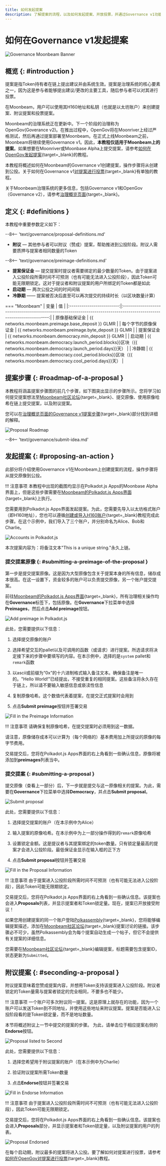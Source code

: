 ```yaml
---
title: 如何发起提案
description: 了解提案的流程，以及如何发起提案、开放投票，并通过Governance v1功能在moonbeam上附议提案。
---
```


# 如何在Governance v1发起提案

![Governance Moonbeam Banner](/images/tokens/governance/proposals/governance-proposal-banner.png)

## 概览 {: #introduction } 

提案是指Token持有者在链上提出建议并由系统生效。提案是治理系统的核心要素之一，因为这是参与者能够提出建议/更改的主要工具，随后参与者可以对其进行投票。

在Moonbeam，用户可以使用其H160地址和私钥（也就是以太坊账户）来创建提案、附议提案和投票提案。

Moonbeam的治理系统正在更新中。下一个阶段的治理称为OpenGov(Goverance v2)。在推出过程中，OpenGov将在Moonriver上经过严格测试，然后再通过提案部署至Moonbeam。在正式上线Moonbeam之前，Moonbeam将继续使用Governance v1。因此，**本教程仅适用于Moonbeam上的提案**。如果想要在Moonriver或Moonbase Alpha上提交提案，请参考[如何在OpenGov发起提案](/tokens/governance/proposals/opengov-proposals){target=_blank}的教程。

本教程将概述如何在Moonbeam的Governance v1创建提案，操作步骤将从创建到公投。关于如何在Governance v1[对提案进行投票](/tokens/governance/voting/voting){target=_blank}有单独的教程。

关于Moonbeam治理系统的更多信息，包括Governance v1和OpenGov（Governance v2），请参考[治理概览页面](/learn/features/governance/){target=_blank}。

## 定义 {: #definitions } 

本教程中重要参数定义如下：

--8<-- 'text/governance/proposal-definitions.md'

 - **附议** — 其他参与者可以附议（赞成）提案，帮助推进到公投阶段。附议人需要质押与提案者相同数量的Token

--8<-- 'text/governance/preimage-definitions.md'

 - **提案保证金** — 提交提案时提议者需要绑定的最少数量的Token。由于提案进入公投阶段所需时间不可预测（也有可能无法进入公投阶段），因此Token可能无限期锁定。这对于提议者和附议提案的用户所绑定的Token都是如此
 - **启动期** — 两次公投之间的时间间隔
 - **冷静期** —— 提案被否决后直至可以再次提交的持续时长（以区块数量计算）

=== "Moonbeam"
    |         变量          |                                                         值                                                          |
    |:-------------------------:|:-----------------------------------------------------------------------------------------------------------------------:|
    |   原像基础保证金   |                                   {{ networks.moonbeam.preimage.base_deposit }} GLMR                                    |
    | 每个字节的原像保证金 |                                   {{ networks.moonbeam.preimage.byte_deposit }} GLMR                                    |
    |     提案保证金      |                                   {{ networks.moonbeam.democracy.min_deposit }} GLMR                                    |
    |       启动期       | {{ networks.moonbeam.democracy.launch_period.blocks}}区块（{{ networks.moonbeam.democracy.launch_period.days}}天） |
    |      冷静期      |   {{ networks.moonbeam.democracy.cool_period.blocks}}区块（{{ networks.moonbeam.democracy.cool_period.days}}天）   |

## 提案步骤 {: #roadmap-of-a-proposal } 

本教程将涵盖提案步骤图的前几个步骤，如下图突出显示的步骤所示。您将学习如何提交提案想法至[Moonbeam社区论坛](https://forum.moonbeam.foundation/){target=_blank}、提交原像、使用原像哈希在链上提交提案，以及附议提案。

您可以在[治理概览页面的Governance v1提案步骤](/learn/features/governance/#roadmap-of-a-proposal){target=_blank}部分找到详细的解释。

![Proposal Roadmap](/images/tokens/governance/proposals/proposal-roadmap.png)

--8<-- 'text/governance/submit-idea.md'

## 发起提案 {: #proposing-an-action }

此部分将介绍使用Governance v1在Moonbeam上创建提案的流程，操作步骤将从提交原像到公投。

!!! 注意事项
    本教程中出现的截图均显示在Polkadot.js Apps的Moonbase Alpha界面上，但是这些步骤需要在[Moonbeam的Polkadot.js Apps界面](https://polkadot.js.org/apps/?rpc=wss://wss.api.moonbeam.network){target=_blank}上执行。

您需要用到Polkadot.js Apps界面发起提案。为此，您需要先导入以太坊格式账户（即H160地址），您也可以遵循[创建或导入H160账户](/tokens/connect/polkadotjs/#creating-or-importing-an-h160-account){target=_blank}教程完成此步骤。在这个示例中，我们导入了三个账户，并分别命名为Alice、Bob和Charlie。

![Accounts in Polkadot.js](/images/tokens/governance/proposals/proposals-3.png)

本次提案内容为：将备注文本"This is a unique string."永久上链。

### 提交提案原像 {: #submitting-a-preimage-of-the-proposal } 

第一步是提交提案原像。这是因为大型原像包含关于提案本身的所有信息，储存成本很高。在这一设置下，资金较多的账户可以负责提交原像，另一个账户提交提案。

前往[Moonbeam的Polkadot.js Apps界面](https://polkadot.js.org/apps/?rpc=wss://wss.api.moonbeam.network){target=_blank}，所有治理相关操作均在**Governance**标签下，包括原像。在**Governance**下拉菜单中选择**Preimages**，然后点击**Add preimage**按钮。

![Add preimage in Polkadot.js](/images/tokens/governance/proposals/proposals-4.png)

此处，您需要提供以下信息：

 1. 选择提交原像的账户

 2. 选择希望交互的pallet以及可调用的函数（或请求）进行提案。所选请求将决定接下来的步骤中要填写的内容。在本示例中，选择的是`system` pallet和`remark`函数

 3. 以ascii或前缀为“0x”的十六进制格式输入备注文本。确保备注是唯一的。"Hello World!"已经提出，不接受重复的相同提案。这些备注将永久存在于链上，所以请不要输入敏感信息或亵渎性信息

 4. 复制原像哈希。这个数值代表着提案，在提交正式提案时会用到

 5. 点击**Submit preimage**按钮并签署交易

![Fill in the Preimage Information](/images/tokens/governance/proposals/proposals-5.png)

!!! 注意事项
    请确保复制原像哈希，在提交提案时必须用到这一数据。

请注意，原像储存成本可以计算为（每个网络的）基本费用加上所提议的原像的每字节费用。

交易提交后，您将在Polkadot.js Apps界面的右上角看到一些确认信息，原像将被添加到**preimages**列表当中。

### 提交提案 {: #submitting-a-proposal } 

提交原像（查看上一部分）后，下一步就是提交与这一原像相关的提案。为此，需要在**Governance**下拉菜单中选择**Democracy**，并点击**Submit proposal**。

![Submit proposal](/images/tokens/governance/proposals/proposals-6.png)

此处，您需要提供以下信息：

 1. 选择提交提案的账户（在本示例中为Alice）

 2. 输入提案的原像哈希。在本示例中为上一部分操作得到的`remark`原像哈希

 3. 设置锁定金额。这是提议者与其提案绑定的token数量。只有锁定量最高的提案才会进入公投阶段。最低保证金显示在输入框的正下方

 4. 点击**Submit proposal**按钮并签署交易

![Fill in the Proposal Information](/images/tokens/governance/proposals/proposals-7.png)

!!! 注意事项
    由于提案进入公投阶段所需时间不可预测（也有可能无法进入公投阶段），因此Token可能无限期锁定。

交易提交后，您将在Polkadot.js Apps界面的右上角看到一些确认信息。该提案也会进入**Proposals**列表，并显示提案者和Token锁定量。现在，提案已开放接受附议！

如果您用创建提案的同一个账户登陆[Polkassembly](https://moonbeam.polkassembly.network/){target=_blank}，您将能够编辑提案描述，添加在[Moonbeam社区论坛](https://forum.moonbeam.foundation/){target=_blank}提案讨论的链接。该步骤必不可少，虽然Polkassembly会为每个提案自动生成一个帖子，但它不会提供有关提案的详细信息。

您需要在[Moonbeam社区论坛](https://forum.moonbeam.foundation/){target=_blank}编辑提案，标题需要包含提案ID，状态更新为`Submitted`。

## 附议提案 {: #seconding-a-proposal } 

附议提案意味着您赞成提案内容，并想用Token支持该提案进入公投阶段。附议者锁定的Token量需与提案者锁定的完全相同，不要多也不能少。

!!! 注意事项
    一个账户可多次附议同一提案。这是原理上就存在的功能，因为一个账户可以发送Token到不同地址，并使用这些地址来附议提案。提案是否能进入公投阶段看的是Token锁定量，而不是地址数量。

本节将概述附议上一节中提交的提案的步骤。 为此，请单击位于相应提案右侧的**Endorse**按钮。

![Proposal listed to Second](/images/tokens/governance/proposals/proposals-8.png)

此处，您需要提供以下信息：

 1. 选择您希望用于附议提案的账户（在本示例中为Charlie）

 2. 验证附议提案所需Token数量

 3. 点击**Endorse**按钮并签署交易

![Fill in Endorse Information](/images/tokens/governance/proposals/proposals-9.png)

!!! 注意事项
    由于提案进入公投阶段所需时间不可预测（也有可能无法进入公投阶段），因此Token可能无限期锁定。

交易提交后，您将在Polkadot.js Apps界面的右上角看到一些确认信息。该提案也会进入**Proposals**部分，并显示提案者和Token锁定量，以及附议提案的用户的列表。

![Proposal Endorsed](/images/tokens/governance/proposals/proposals-10.png)

在每个启动期，附议最多的提案将进入公投。要了解如何对提案进行投票，请参考[如何在OpenGov对提案进行投票](/tokens/governance/voting/voting){target=_blank}教程。